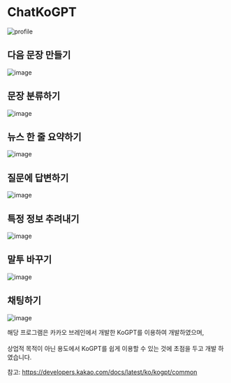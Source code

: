 # ChatKoGPT
![profile](https://user-images.githubusercontent.com/60418809/217011831-67c3272f-8ebd-42b3-adc7-1839644f330b.png)

## 다음 문장 만들기
![image](https://user-images.githubusercontent.com/60418809/217211790-5eeecae5-2b62-4174-a15a-8243f01382d0.png)
## 문장 분류하기
![image](https://user-images.githubusercontent.com/60418809/217210546-88fb911c-9ba0-45cc-8c50-b92a3ab147bc.png)
## 뉴스 한 줄 요약하기
![image](https://user-images.githubusercontent.com/60418809/217212483-bb4ac933-355e-4d80-847a-ee1d6fc9b506.png)
## 질문에 답변하기
![image](https://user-images.githubusercontent.com/60418809/217212986-6fae4aa5-23ab-4235-a249-c1cdd8268bca.png)
## 특정 정보 추려내기
![image](https://user-images.githubusercontent.com/60418809/217213904-98a5b165-3483-4cf4-be0e-5c109ac43de7.png)
## 말투 바꾸기
![image](https://user-images.githubusercontent.com/60418809/217214560-a29ecf4a-4f3f-4339-83a0-cf7c746da2cf.png)
## 채팅하기
![image](https://user-images.githubusercontent.com/60418809/217215647-2ad64636-c213-41ba-9d14-38ae5d1d7d7d.png)


해당 프로그램은 카카오 브레인에서 개발한 KoGPT를 이용하여 개발하였으며,</br></br>
상업적 목적이 아닌 용도에서 KoGPT를 쉽게 이용할 수 있는 것에 초점을 두고 개발 하였습니다.

참고: https://developers.kakao.com/docs/latest/ko/kogpt/common
